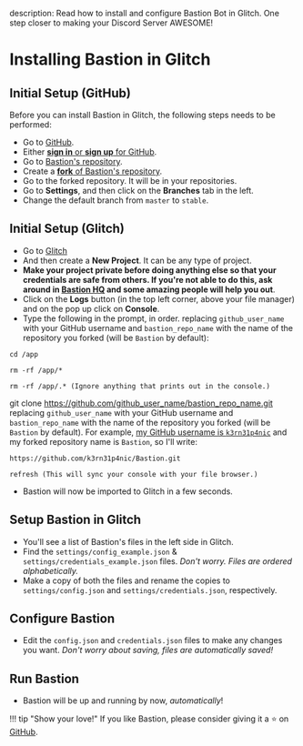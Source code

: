 description: Read how to install and configure Bastion Bot in Glitch. One step closer to making your Discord Server AWESOME!

# Installing Bastion in Glitch

## Initial Setup (GitHub)
Before you can install Bastion in Glitch, the following steps needs to be
performed:

  * Go to [GitHub](https://git-scm.com/downloads).
  * Either [**sign in** or **sign up** for GitHub](https://github.com/login).
  * Go to [Bastion's repository](https://github.com/TheBastionBot/Bastion).
  * Create a [**fork** of Bastion's repository](https://github.com/TheBastionBot/Bastion/fork).
  * Go to the forked repository. It will be in your repositories.
  * Go to **Settings**, and then click on the **Branches** tab in the left.
  * Change the default branch from `master` to `stable`.

## Initial Setup (Glitch)
  * Go to [Glitch](https://glitch.com)
  * And then create a **New Project**. It can be any type of project.
  * **Make your project private before doing anything else so that your
    credentials are safe from others. If you're not able to do this, ask around
    in [Bastion HQ](https://discord.gg/fzx8fkt) and some amazing people will
    help you out**.
  * Click on the **Logs** button (in the top left corner, above your file manager) and on the pop up click on
  **Console**.
  * Type the following in the prompt, in order. replacing `github_user_name` with your
    GitHub username and `bastion_repo_name` with the name of the repository
    you forked (will be `Bastion` by default):
```
cd /app
```
```
rm -rf /app/*
```
```
rm -rf /app/.* (Ignore anything that prints out in the console.)
```
  git clone https://github.com/github_user_name/bastion_repo_name.git replacing `github_user_name` with your
  GitHub username and `bastion_repo_name` with the name of the repository
  you forked (will be `Bastion` by default). For example, [my GitHub username is `k3rn31p4nic`](https://github.com/k3rn31p4nic)
  and my forked repository name is `Bastion`, so I'll write:
```
https://github.com/k3rn31p4nic/Bastion.git
```
```
refresh (This will sync your console with your file browser.)
```
  * Bastion will now be imported to Glitch in a few seconds.


## Setup Bastion in Glitch
  * You'll see a list of Bastion's files in the left side in Glitch.
  * Find the `settings/config_example.json` &
    `settings/credentials_example.json` files. *Don't worry. Files are ordered
    alphabetically.*
  * Make a copy of both the files and rename the copies to `settings/config.json`
    and `settings/credentials.json`, respectively.

## Configure Bastion
  * Edit the `config.json` and `credentials.json` files to make any changes you
    want. *Don't worry about saving, files are automatically saved!*

## Run Bastion
- Bastion will be up and running by now, *automatically*!

!!! tip "Show your love!"
    If you like Bastion, please consider giving it a :star: on [GitHub](https://github.com/TheBastionBot/Bastion).
